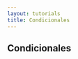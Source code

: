 ```yaml
---
layout: tutorials
title: Condicionales
---
```

<h2 class="tutorials-content__sub-title">Condicionales</h2>
